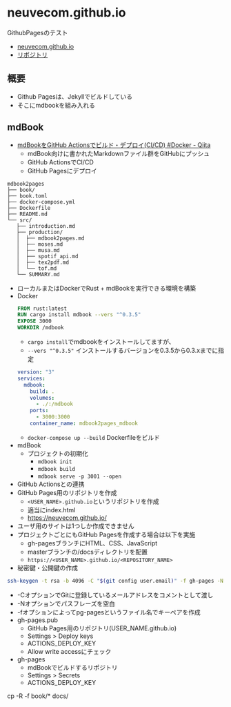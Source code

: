 # neuvecom.github.io
GithubPagesのテスト

- [neuvecom.github.io](https://neuvecom.github.io/)
- [リポジトリ](https://github.com/neuvecom/neuvecom.github.io.git)

## 概要
- Github Pagesは、Jekyllでビルドしている
- そこにmdbookを組み入れる

## mdBook
- [mdBookをGitHub Actionsでビルド・デプロイ(CI/CD) #Docker - Qiita](https://qiita.com/pyama2000/items/9d87d5dc2991d5f3c3e5)
  - mdBook向けに書かれたMarkdownファイル群をGitHubにプッシュ
  - GitHub ActionsでCI/CD
  - GitHub Pagesにデプロイ
```
mdbook2pages
├── book/
├── book.toml
├── docker-compose.yml
├── Dockerfile
├── README.md
└── src/
   ├── introduction.md
   ├── production/
   │  ├── mdbook2pages.md
   │  ├── moses.md
   │  ├── musa.md
   │  ├── spotif_api.md
   │  ├── tex2pdf.md
   │  └── tof.md
   └── SUMMARY.md
```
- ローカルまたはDockerでRust + mdBookを実行できる環境を構築
- Docker
  ```Dockerfile
  FROM rust:latest
  RUN cargo install mdbook --vers "^0.3.5"
  EXPOSE 3000
  WORKDIR /mdbook
  ```
  - `cargo install`でmdbookをインストールしてますが、
  - `--vers "^0.3.5"` インストールするバージョンを0.3.5から0.3.xまでに指定
  ```yaml:docker-compose.yml
  version: "3"
  services:
    mdbook:
      build: . 
      volumes:
        - ./:/mdbook
      ports:
        - 3000:3000
      container_name: mdbook2pages_mdbook
  ```
  - `docker-compose up --build` Dockerfileをビルド
- mdBook
  - プロジェクトの初期化
    - `mdbook init`
    - `mdbook build`
    - `mdbook serve -p 3001 --open` 
- GitHub Actionsとの連携
- GitHub Pages用のリポジトリを作成
  - `<USER_NAME>.github.io`というリポジトリを作成
  - 適当にindex.html
  - https://neuvecom.github.io/
- ユーザ用のサイトは1つしか作成できません
- プロジェクトごとにもGitHub Pagesを作成する場合は以下を実施
  - gh-pagesブランチにHTML、CSS、JavaScript
  - masterブランチの/docsディレクトリを配置
  - `https://<USER_NAME>.github.io/<REPOSITORY_NAME>`
- 秘密鍵・公開鍵の作成
```bash
ssh-keygen -t rsa -b 4096 -C "$(git config user.email)" -f gh-pages -N ""
```
- -CオプションでGitに登録しているメールアドレスをコメントとして渡し
- -Nオプションでパスフレーズを空白
- -fオプションによってpg-pagesというファイル名でキーペアを作成
- gh-pages.pub
  - GitHub Pages用のリポジトリ(USER_NAME.github.io)
  - Settings > Deploy keys
  - ACTIONS_DEPLOY_KEY
  - Allow write accessにチェック
- gh-pages
  - mdBookでビルドするリポジトリ
  - Settings > Secrets
  - ACTIONS_DEPLOY_KEY

cp -R -f book/* docs/